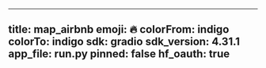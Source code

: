 
---
title: map_airbnb 
emoji: 🔥
colorFrom: indigo
colorTo: indigo
sdk: gradio
sdk_version: 4.31.1
app_file: run.py
pinned: false
hf_oauth: true
---
